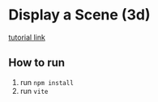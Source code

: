 # Display a Scene (3d)
[tutorial link](https://developers.arcgis.com/javascript/latest/display-a-scene/)

## How to run
1. run `npm install`
2. run `vite`

